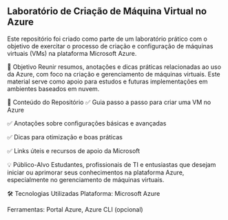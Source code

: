 ## Laboratório de Criação de Máquina Virtual no Azure
Este repositório foi criado como parte de um laboratório prático com o objetivo de exercitar o processo de criação e configuração de máquinas virtuais (VMs) na plataforma Microsoft Azure.

📘 Objetivo
Reunir resumos, anotações e dicas práticas relacionadas ao uso da Azure, com foco na criação e gerenciamento de máquinas virtuais. Este material serve como apoio para estudos e futuras implementações em ambientes baseados em nuvem.

🧰 Conteúdo do Repositório
✅ Guia passo a passo para criar uma VM no Azure

✅ Anotações sobre configurações básicas e avançadas

✅ Dicas para otimização e boas práticas

✅ Links úteis e recursos de apoio da Microsoft

💡 Público-Alvo
Estudantes, profissionais de TI e entusiastas que desejam iniciar ou aprimorar seus conhecimentos na plataforma Azure, especialmente no gerenciamento de máquinas virtuais.

🛠️ Tecnologias Utilizadas
Plataforma: Microsoft Azure

Ferramentas: Portal Azure, Azure CLI (opcional)
